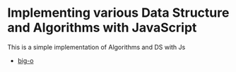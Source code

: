 # Implementing various Data Structure and Algorithms with JavaScript 
This is a simple implementation of Algorithms and DS with Js 

+ [big-o](./big-o/README.md)